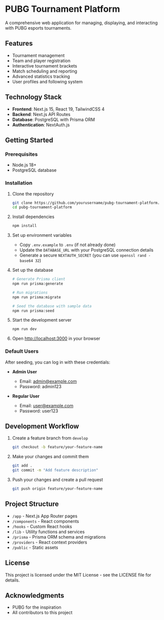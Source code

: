 # PUBG Tournament Platform

A comprehensive web application for managing, displaying, and interacting with PUBG esports tournaments.

## Features

- Tournament management
- Team and player registration
- Interactive tournament brackets
- Match scheduling and reporting
- Advanced statistics tracking
- User profiles and following system

## Technology Stack

- **Frontend**: Next.js 15, React 19, TailwindCSS 4
- **Backend**: Next.js API Routes
- **Database**: PostgreSQL with Prisma ORM
- **Authentication**: NextAuth.js

## Getting Started

### Prerequisites

- Node.js 18+
- PostgreSQL database

### Installation

1. Clone the repository
   ```bash
   git clone https://github.com/yourusername/pubg-tournament-platform.git
   cd pubg-tournament-platform
   ```

2. Install dependencies
   ```bash
   npm install
   ```

3. Set up environment variables
   - Copy `.env.example` to `.env` (if not already done)
   - Update the `DATABASE_URL` with your PostgreSQL connection details
   - Generate a secure `NEXTAUTH_SECRET` (you can use `openssl rand -base64 32`)

4. Set up the database
   ```bash
   # Generate Prisma client
   npm run prisma:generate
   
   # Run migrations
   npm run prisma:migrate
   
   # Seed the database with sample data
   npm run prisma:seed
   ```

5. Start the development server
   ```bash
   npm run dev
   ```

6. Open [http://localhost:3000](http://localhost:3000) in your browser

### Default Users

After seeding, you can log in with these credentials:

- **Admin User**
  - Email: admin@example.com
  - Password: admin123

- **Regular User**
  - Email: user@example.com
  - Password: user123

## Development Workflow

1. Create a feature branch from `develop`
   ```bash
   git checkout -b feature/your-feature-name
   ```

2. Make your changes and commit them
   ```bash
   git add .
   git commit -m "Add feature description"
   ```

3. Push your changes and create a pull request
   ```bash
   git push origin feature/your-feature-name
   ```

## Project Structure

- `/app` - Next.js App Router pages
- `/components` - React components
- `/hooks` - Custom React hooks
- `/lib` - Utility functions and services
- `/prisma` - Prisma ORM schema and migrations
- `/providers` - React context providers
- `/public` - Static assets

## License

This project is licensed under the MIT License - see the LICENSE file for details.

## Acknowledgments

- PUBG for the inspiration
- All contributors to this project
